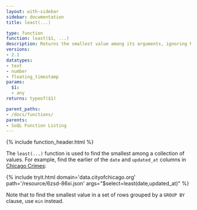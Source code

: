 ```yaml
---
layout: with-sidebar
sidebar: documentation
title: least(...)

type: function
function: least($1, ...)
description: Returns the smallest value among its arguments, ignoring NULLs.
versions:
- 2.1
datatypes:
- text
- number
- floating_timestamp
params:
  $1:
  - any
returns: typeof($1)

parent_paths: 
- /docs/functions/
parents: 
- SoQL Function Listing 
---
```


{% include function_header.html %}

The `least(...)` function is used to find the smallest among a collection of values. For example, find the earlier of the `date` and `updated_at` columns in [Chicago Crimes](http://data.cityofchicago.org/d/6zsd-86xi):

{% include tryit.html domain='data.cityofchicago.org' path='/resource/6zsd-86xi.json' args="$select=least(date,updated_at)" %}

Note that to find the smallest value in a set of rows grouped by a `GROUP BY` clause, use `min` instead.

